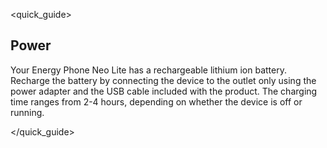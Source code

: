 <quick_guide>
## Power

Your Energy Phone Neo Lite has a rechargeable lithium ion battery. Recharge the battery by connecting the device to the outlet only using the power adapter and the USB cable included with the product. The charging time ranges from 2-4 hours, depending on whether the device is off or running.

</quick_guide>

